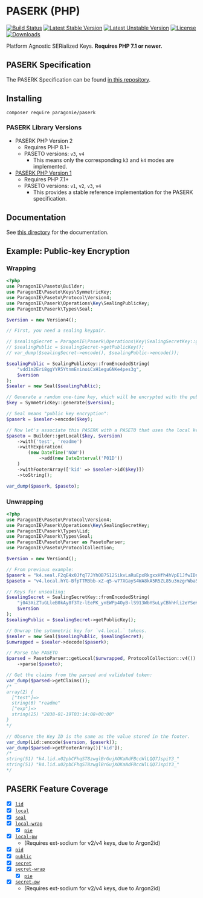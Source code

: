 # PASERK (PHP)

[![Build Status](https://github.com/paragonie/paserk-php/actions/workflows/ci.yml/badge.svg)](https://github.com/paragonie/paserk-php/actions)
[![Latest Stable Version](https://poser.pugx.org/paragonie/paserk/v/stable)](https://packagist.org/packages/paragonie/paserk)
[![Latest Unstable Version](https://poser.pugx.org/paragonie/paserk/v/unstable)](https://packagist.org/packages/paragonie/paserk)
[![License](https://poser.pugx.org/paragonie/paserk/license)](https://packagist.org/packages/paragonie/paserk)
[![Downloads](https://img.shields.io/packagist/dt/paragonie/paserk.svg)](https://packagist.org/packages/paragonie/paserk)

Platform Agnostic SERialized Keys. **Requires PHP 7.1 or newer.**

## PASERK Specification

The PASERK Specification can be found [in this repository](https://github.com/paseto-standard/paserk).

## Installing

```terminal
composer require paragonie/paserk
```

### PASERK Library Versions

* PASERK PHP Version 2
  * Requires PHP 8.1+
  * PASETO versions: `v3`, `v4`
    * This means only the corresponding `k3` and `k4` modes are implemented.
* [PASERK PHP Version 1](https://github.com/paragonie/paserk-php/tree/v1.x)
  * Requires PHP 7.1+
  * PASETO versions: `v1`, `v2`, `v3`, `v4`
    * This provides a stable reference implementation for the PASERK specification.

## Documentation

See [this directory](docs) for the documentation.

## Example: Public-key Encryption

### Wrapping

```php
<?php
use ParagonIE\Paseto\Builder;
use ParagonIE\Paseto\Keys\SymmetricKey;
use ParagonIE\Paseto\Protocol\Version4;
use ParagonIE\Paserk\Operations\Key\SealingPublicKey;
use ParagonIE\Paserk\Types\Seal;

$version = new Version4();

// First, you need a sealing keypair.

// $sealingSecret = ParagonIE\Paserk\Operations\Key\SealingSecretKey::generate();
// $sealingPublic = $sealingSecret->getPublicKey();
// var_dump($sealingSecret->encode(), $sealingPublic->encode());

$sealingPublic = SealingPublicKey::fromEncodedString(
    "vdd1m2Eri8ggYYR5YtnmEninoiCxH1eguGNKe4pes3g",
    $version
);
$sealer = new Seal($sealingPublic);

// Generate a random one-time key, which will be encrypted with the public key:
$key = SymmetricKey::generate($version);

// Seal means "public key encryption":
$paserk = $sealer->encode($key);

// Now let's associate this PASERK with a PASETO that uses the local key:
$paseto = Builder::getLocal($key, $version)
    ->with('test', 'readme')
    ->withExpiration(
        (new DateTime('NOW'))
            ->add(new DateInterval('P01D'))
    )
    ->withFooterArray(['kid' => $sealer->id($key)])
    ->toString();

var_dump($paserk, $paseto);
```

### Unwrapping

```php
<?php
use ParagonIE\Paseto\Protocol\Version4;
use ParagonIE\Paserk\Operations\Key\SealingSecretKey;
use ParagonIE\Paserk\Types\Lid;
use ParagonIE\Paserk\Types\Seal;
use ParagonIE\Paseto\Parser as PasetoParser;
use ParagonIE\Paseto\ProtocolCollection;

$version = new Version4();

// From previous example:
$paserk = "k4.seal.F2qE4x0JfqT7JYhOB7S12SikvLaRuEpxRkgxxHfh4hVpE1JfwIDnreuhs9v5gjoBl3WTVjdIz6NkwQdqRoS2EDc3yGvdf_Da4K1xUSJ8IVTn4HQeol5ruYwjQlA_Ph4N";
$paseto = "v4.local.hYG-BfpTTM3bb-xZ-q5-w77XGayS4WA8kA5R5ZL85u3nzgrWba5NdqgIouFn71CJyGAff1eloirzz3sWRdVXnDeSIYxXDIerNkbLI5ALn24JehhSLKrv8R2-yhfo_XZF9XEASXtwrOyMNjeEAan5kqO6Dg.eyJraWQiOiJrNC5saWQueDAycGJDRmhxU1Q4endnbEJyR3VqWE9LYU5kRkJjY1dsTFFRN0pzcGlZM18ifQ";

// Keys for unsealing:
$sealingSecret = SealingSecretKey::fromEncodedString(
    "j043XiZTuGLleB0kAy8f3Tz-lEePK_ynEWPp4OyB-lS913WbYSuLyCBhhHli2eYSeKeiILEfV6C4Y0p7il6zeA",
    $version
);
$sealingPublic = $sealingSecret->getPublicKey();

// Unwrap the sytmmetric key for `v4.local.` tokens.
$sealer = new Seal($sealingPublic, $sealingSecret);
$unwrapped = $sealer->decode($paserk);

// Parse the PASETO
$parsed = PasetoParser::getLocal($unwrapped, ProtocolCollection::v4())
    ->parse($paseto);

// Get the claims from the parsed and validated token:
var_dump($parsed->getClaims());
/*
array(2) {
  ["test"]=>
  string(6) "readme"
  ["exp"]=>
  string(25) "2038-01-19T03:14:08+00:00"
}
*/

// Observe the Key ID is the same as the value stored in the footer.
var_dump(Lid::encode($version, $paserk));
var_dump($parsed->getFooterArray()['kid']);
/*
string(51) "k4.lid.x02pbCFhqST8zwglBrGujXOKaNdFBccWlLQQ7JspiY3_"
string(51) "k4.lid.x02pbCFhqST8zwglBrGujXOKaNdFBccWlLQQ7JspiY3_"
*/
```

## PASERK Feature Coverage

- [x] [`lid`](https://github.com/paseto-standard/paserk/blob/master/types/lid.md) 
- [x] [`local`](https://github.com/paseto-standard/paserk/blob/master/types/local.md) 
- [x] [`seal`](https://github.com/paseto-standard/paserk/blob/master/types/seal.md)
- [x] [`local-wrap`](https://github.com/paseto-standard/paserk/blob/master/types/local-wrap.md)
    - [x] [`pie`](https://github.com/paseto-standard/paserk/blob/master/operations/Wrap/pie.md)
- [x] [`local-pw`](https://github.com/paseto-standard/paserk/blob/master/types/local-pw.md)
    * (Requires ext-sodium for v2/v4 keys, due to Argon2id)
- [x] [`pid`](https://github.com/paseto-standard/paserk/blob/master/types/pid.md)
- [x] [`public`](https://github.com/paseto-standard/paserk/blob/master/types/public.md)
- [x] [`secret`](https://github.com/paseto-standard/paserk/blob/master/types/secret.md)
- [x] [`secret-wrap`](https://github.com/paseto-standard/paserk/blob/master/types/secret-wrap.md)
    - [x] [`pie`](https://github.com/paseto-standard/paserk/blob/master/operations/Wrap/pie.md)
- [x] [`secret-pw`](https://github.com/paseto-standard/paserk/blob/master/types/secret-pw.md)
    * (Requires ext-sodium for v2/v4 keys, due to Argon2id)

